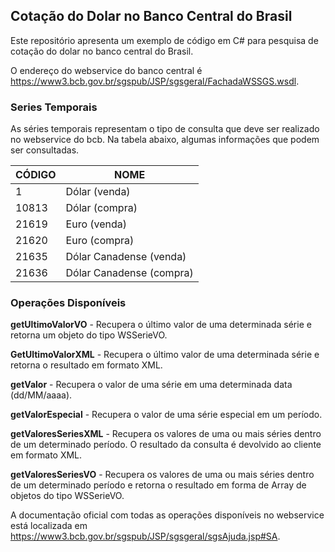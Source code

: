 ## Cotação do Dolar no Banco Central do Brasil

Este repositório apresenta um exemplo de código em C# para pesquisa de cotação do dolar no banco central do Brasil. 

O endereço do webservice do banco central é https://www3.bcb.gov.br/sgspub/JSP/sgsgeral/FachadaWSSGS.wsdl.

### Series Temporais ###

As séries temporais representam o tipo de consulta que deve ser realizado no webservice do bcb. Na 
tabela abaixo, algumas informações que podem ser consultadas.

|CÓDIGO         |  NOME         |
| ------------- | ------------- |
|1              |Dólar (venda)  |
|10813          |Dólar (compra) |
|21619          |Euro (venda)   |
|21620          |Euro (compra)  |
|21635          |Dólar Canadense (venda)|
|21636          |Dólar Canadense (compra)|

### Operações Disponíveis ###

**getUltimoValorVO**  - Recupera o último valor de uma determinada série e retorna um objeto do tipo
WSSerieVO.
 

**GetUltimoValorXML** - Recupera o último valor de uma determinada série e retorna o resultado em
formato XML.
 
**getValor** - Recupera o valor de uma série em uma determinada data (dd/MM/aaaa).

**getValorEspecial** - Recupera o valor de uma série especial em um período.
**getValoresSeriesXML** - Recupera os valores de uma ou mais séries dentro de um determinado período.
O resultado da consulta é devolvido ao cliente em formato XML.

**getValoresSeriesVO** - Recupera os valores de uma ou mais séries dentro de um determinado período e
retorna o resultado em forma de Array de objetos do tipo WSSerieVO.

A documentação oficial com todas as operações disponíveis no webservice está localizada em https://www3.bcb.gov.br/sgspub/JSP/sgsgeral/sgsAjuda.jsp#SA.



